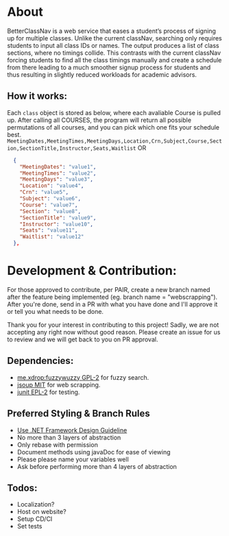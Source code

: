 # About
BetterClassNav is a web service that eases a student’s process of signing up for multiple
classes. Unlike the current classNav, searching only requires students to input all class IDs or
names. The output produces a list of class sections, where no timings collide. This contrasts
with the current classNav forcing students to find all the class timings manually and create a
schedule from there leading to a much smoother signup process for students and thus resulting
in slightly reduced workloads for academic advisors.

## How it works:
Each `class` object is stored as below, where each avaliable Course is pulled up. After calling all COURSES, the program will return all possible permutations of all courses, and you can pick which one fits your schedule best.  
`MeetingDates,MeetingTimes,MeetingDays,Location,Crn,Subject,Course,Section,SectionTitle,Instructor,Seats,Waitlist`
OR 
```json
  {
    "MeetingDates": "value1",
    "MeetingTimes": "value2",
    "MeetingDays": "value3",
    "Location": "value4",
    "Crn": "value5",
    "Subject": "value6",
    "Course": "value7",
    "Section": "value8",
    "SectionTitle": "value9",
    "Instructor": "value10",
    "Seats": "value11",
    "Waitlist": "value12"
  },

```

# Development & Contribution:
For those approved to contribute, per PAIR, create a new branch named after the feature being implemented (eg. branch name = "webscrapping").
After you're done, send in a PR with what you have done and I'll approve it or tell you what needs to be done. 


Thank you for your interest in contributing to this project! Sadly, we are not accepting any right now without good reason. Please create an issue for us to review and we will get back to you on PR approval.
<!-- Contributing is greatly appreciated!  Simply create a fork and propose your merges. Kidnly indicate if there are new dependencies added to your branch, and make small objective focused PRs. If you are creating a large refactor, please contact me and I will list it under updated forked projects.  -->

## Dependencies:
- [me.xdrop:fuzzywuzzy GPL-2](https://github.com/xdrop/fuzzywuzzy) for fuzzy search.
- [jsoup MIT](https://jsoup.org/) for web scrapping.
- [junit EPL-2](https://github.com/junit-team/junit5) for testing.


## Preferred Styling & Branch Rules
- [Use .NET Framework Design Guideline](https://learn.microsoft.com/en-us/dotnet/standard/design-guidelines/)
- No more than 3 layers of abstraction 
- Only rebase with permission
- Document methods using javaDoc for ease of viewing
- Please please name your variables well
- Ask before performing more than 4 layers of abstraction


## Todos: 
- Localization?
- Host on website?
- Setup CD/CI 
- Set tests

